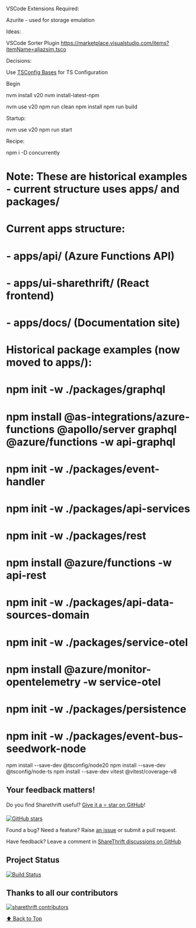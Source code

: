 

VSCode Extensions Required:

Azurite - used for storage emulation


Ideas:

VSCode Sorter Plugin
https://marketplace.visualstudio.com/items?itemName=aljazsim.tsco

Decisions:

Use [TSConfig Bases](https://github.com/tsconfig/bases) for TS Configuration


Begin

nvm install v20
nvm install-latest-npm

nvm use v20
npm run clean
npm install
npm run build

Startup:

nvm use v20
npm run start



Recipe:

npm i -D concurrently

# Note: These are historical examples - current structure uses apps/ and packages/
# Current apps structure:
# - apps/api/ (Azure Functions API)
# - apps/ui-sharethrift/ (React frontend)  
# - apps/docs/ (Documentation site)

# Historical package examples (now moved to apps/):
# npm init -w ./packages/graphql
# npm install @as-integrations/azure-functions @apollo/server graphql @azure/functions -w api-graphql

# npm init -w ./packages/event-handler

# npm init -w ./packages/api-services
# npm init -w ./packages/rest
# npm install @azure/functions -w api-rest

# npm init -w ./packages/api-data-sources-domain

# npm init -w ./packages/service-otel
# npm install @azure/monitor-opentelemetry -w service-otel

# npm init -w ./packages/persistence

# npm init -w ./packages/event-bus-seedwork-node



npm install --save-dev @tsconfig/node20
npm install --save-dev @tsconfig/node-ts
npm install --save-dev vitest @vitest/coverage-v8

## Your feedback matters!

Do you find Sharethrift useful? [Give it a ⭐ star on GitHub](https://github.com/simnova/sharethrift)!

[![GitHub stars](https://img.shields.io/github/stars/simnova/sharethrift)](https://github.com/simnova/sharethrift)

Found a bug? Need a feature? Raise [an issue](https://github.com/simnova/sharethrift/issues?state=open)
or submit a pull request.

Have feedback? Leave a comment in [ShareThrift discussions on GitHub](https://github.com/simnova/sharethrift/discussions)

## Project Status

[![Build Status](https://dev.azure.com/simnova/ShareThrift/_apis/build/status%2FShareThrift?branchName=refs%2Fpull%2F120%2Fmerge)](https://dev.azure.com/simnova/ShareThrift/_build/latest?definitionId=13&branchName=refs%2Fpull%2F120%2Fmerge)


## Thanks to all our contributors

[![sharethrift contributors](https://contrib.rocks/image?repo=simnova/sharethrift)](https://github.com/simnova/sharethrift/graphs/contributors)

[⬆ Back to Top](#table-of-contents)
